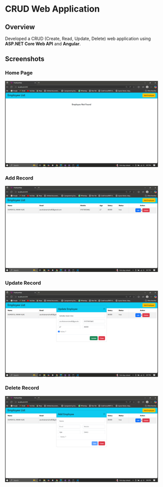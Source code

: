 # CRUD Web Application

## Overview
Developed a CRUD (Create, Read, Update, Delete) web application using **ASP.NET Core Web API** and **Angular**.

## Screenshots

### Home Page
![Home Page](Screenshot%20(84).png)

### Add Record
![Add Record](Screenshot%20(85).png)

### Update Record
![Update Record](Screenshot%20(86).png)

### Delete Record
![Delete Record](Screenshot%20(87).png)
